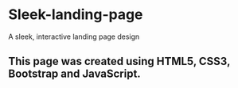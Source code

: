 # Sleek-landing-page
A sleek, interactive landing page design
## This page was created using HTML5, CSS3, Bootstrap and JavaScript.
